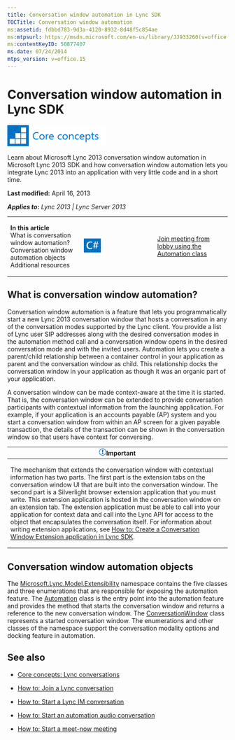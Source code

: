```yaml
---
title: Conversation window automation in Lync SDK
TOCTitle: Conversation window automation
ms:assetid: fdbbd783-9d3a-4120-8932-8d48f5c854ae
ms:mtpsurl: https://msdn.microsoft.com/en-us/library/JJ933260(v=office.15)
ms:contentKeyID: 50877407
ms.date: 07/24/2014
mtps_version: v=office.15
---
```


# Conversation window automation in Lync SDK

![Core concepts](images/JJ933133.mod_icon_CoreConcepts_long(Office.15).png "Core concepts")

Learn about Microsoft Lync 2013 conversation window automation in Microsoft Lync 2013 SDK and how conversation window automation lets you integrate Lync 2013 into an application with very little code and in a short time.

**Last modified:** April 16, 2013

***Applies to:** Lync 2013 | Lync Server 2013*

<table>
<colgroup>
<col style="width: 33%" />
<col style="width: 33%" />
<col style="width: 33%" />
</colgroup>
<tbody>
<tr class="odd">
<td><p><strong>In this article</strong><br />
What is conversation window automation?<br />
Conversation window automation objects<br />
Additional resources</p></td>
<td><p><img src="images/JJ933112.mod_icon_CodeGallery(Office.15).png" title="Code samples" alt="Code samples" /></p></td>
<td><p><a href="http://code.msdn.microsoft.com/lync-2013-join-meeting-1f65c20a">Join meeting from lobby using the Automation class</a></p></td>
</tr>
</tbody>
</table>

## What is conversation window automation?

Conversation window automation is a feature that lets you programmatically start a new Lync 2013 conversation window that hosts a conversation in any of the conversation modes supported by the Lync client. You provide a list of Lync user SIP addresses along with the desired conversation modes in the automation method call and a conversation window opens in the desired conversation mode and with the invited users. Automation lets you create a parent/child relationship between a container control in your application as parent and the conversation window as child. This relationship docks the conversation window in your application as though it was an organic part of your application.

A conversation window can be made context-aware at the time it is started. That is, the conversation window can be extended to provide conversation participants with contextual information from the launching application. For example, if your application is an accounts payable (AP) system and you start a conversation window from within an AP screen for a given payable transaction, the details of the transaction can be shown in the conversation window so that users have context for conversing.

<table>
<colgroup>
<col style="width: 100%" />
</colgroup>
<thead>
<tr class="header">
<th><img src="images/JJ933089.alert_caution(Office.15).gif" title="Important note" alt="Important note" /><strong>Important</strong></th>
</tr>
</thead>
<tbody>
<tr class="odd">
<td><p>The mechanism that extends the conversation window with contextual information has two parts. The first part is the extension tabs on the conversation window UI that are built into the conversation window. The second part is a Silverlight browser extension application that you must write. This extension application is hosted in the conversation window on an extension tab. The extension application must be able to call into your application for context data and call into the Lync API for access to the object that encapsulates the conversation itself. For information about writing extension applications, see <a href="how-to-create-a-conversation-window-extension-application-in-lync-sdk.md">How to: Create a Conversation Window Extension application in Lync SDK</a>.</p></td>
</tr>
</tbody>
</table>

## Conversation window automation objects

The [Microsoft.Lync.Model.Extensibility](https://msdn.microsoft.com/en-us/library/jj278382\(v=office.15\)) namespace contains the five classes and three enumerations that are responsible for exposing the automation feature. The [Automation](https://msdn.microsoft.com/en-us/library/jj293816\(v=office.15\)) class is the entry point into the automation feature and provides the method that starts the conversation window and returns a reference to the new conversation window. The [ConversationWindow](https://msdn.microsoft.com/en-us/library/jj293606\(v=office.15\)) class represents a started conversation window. The enumerations and other classes of the namespace support the conversation modality options and docking feature in automation.

## See also

  - [Core concepts: Lync conversations](core-concepts-lync-conversations.md)

  - [How to: Join a Lync conversation](how-to-join-a-lync-conversation.md)

  - [How to: Start a Lync IM conversation](how-to-start-a-lync-im-conversation.md)

  - [How to: Start an automation audio conversation](how-to-start-an-automation-audio-conversation.md)

  - [How to: Start a meet-now meeting](how-to-start-a-meet-now-meeting.md)

